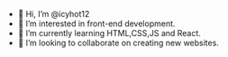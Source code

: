 - 👋 Hi, I’m @icyhot12
- 👀 I’m interested in front-end development.
- 🌱 I’m currently learning HTML,CSS,JS and React.
- 💞️ I’m looking to collaborate on creating new websites.

<!---
icyhot12/icyhot12 is a ✨ special ✨ repository because its `README.md` (this file) appears on your GitHub profile.
You can click the Preview link to take a look at your changes.
--->
